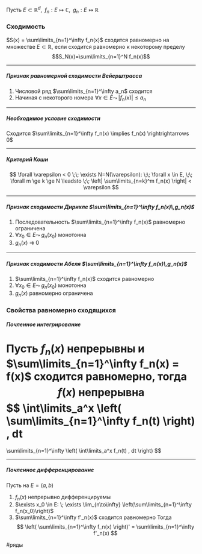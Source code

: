 Пусть $E \subset \mathbb{R}^d, \;\; f_n: E \mapsto \mathbb{C}, \;\; g_n: E \mapsto \mathbb{R}$

### Сходимость
$S(x) = \sum\limits_{n=1}^\infty f_n(x)$ сходится равномерно на множестве $E \subset \mathbb{R}$, если сходится равномерно к некоторому пределу 
$$S_N(x)=\sum\limits_{n=1}^N f_n(x)$$

---

##### Признак равномерной сходимости Вейерштрасса
1. Числовой ряд $\sum\limits_{n=1}^\infty a_n$ сходится
2. Начиная с некоторого номера $\forall x \in E \leadsto \; |f_n(x)| \le a_n$

---

##### Необходимое условие сходимости
Сходится $\sum\limits_{n=1}^\infty f_n(x) \implies f_n(x) \rightrightarrows 0$

---

##### Критерий Коши
$$
\forall \varepsilon < 0 \;\;
\exists N=N(\varepsilon): \;\;
\forall x \in E, \;\;
\forall m \ge k \ge N \leadsto \;\;
\left|
	\sum\limits_{n=k}^m f_n(x)
\right| < \varepsilon
$$

---

##### Признак сходимости Дирихле  $\sum\limits_{n=1}^\infty f_n(x)\,g_n(x)$
1. Последовательность $\sum\limits_{n=1}^\infty f_n(x)$ равномерно ограничена
2. $\forall x_0 \in E \leadsto \; g_n(x_0)$ монотонна
3. $g_n(x) \rightrightarrows 0$


---

##### Признак сходимости Абеля $\sum\limits_{n=1}^\infty f_n(x)\,g_n(x)$
1. $\sum\limits_{n=1}^\infty f_n(x)$ сходится равномерно
2. $\forall x_0 \in E \leadsto \; g_n(x_0)$ монотонна
3. $g_n(x)$ равномерно ограничена

### Свойства равномерно сходящихся

##### Почленное интегрирование

Пусть $f_n(x)$ непрерывны и $\sum\limits_{n=1}^\infty f_n(x) = f(x)$ сходится равномерно, тогда
$$
f(x) \text{ непрерывна}
$$
$$
\int\limits_a^x
	\left(
		\sum\limits_{n=1}^\infty f_n(t)
    \right) \, dt
=
\sum\limits_{n=1}^\infty
	\left(
		\int\limits_a^x f_n(t) \, dt
    \right)
$$

---

##### Почленное дифференцирование

Пусть на $E = (a,b)$
1. $f_n(x)$ непрерывно дифференцируемы
2. $\exists x_0 \in E: \; \exists \lim_{n\to\infty} \left(\sum\limits_{n=1}^\infty f_n(x_0)\right)$
3. $\sum\limits_{n=1}^\infty f'_n(x)$ сходится равномерно
Тогда
$$
\left(
	\sum\limits_{n=1}^\infty f_n(x)
\right)'
=
\sum\limits_{n=1}^\infty f'_n(x)
$$

#ряды